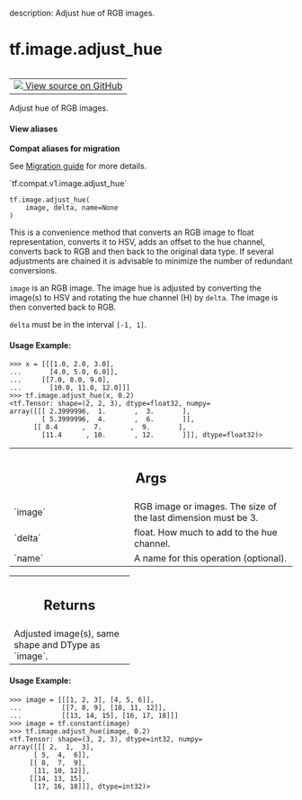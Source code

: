 description: Adjust hue of RGB images.

<div itemscope itemtype="http://developers.google.com/ReferenceObject">
<meta itemprop="name" content="tf.image.adjust_hue" />
<meta itemprop="path" content="Stable" />
</div>

# tf.image.adjust_hue

<!-- Insert buttons and diff -->

<table class="tfo-notebook-buttons tfo-api nocontent" align="left">
<td>
  <a target="_blank" href="https://github.com/tensorflow/tensorflow/blob/r2.4/tensorflow/python/ops/image_ops_impl.py#L2465-L2529">
    <img src="https://www.tensorflow.org/images/GitHub-Mark-32px.png" />
    View source on GitHub
  </a>
</td>
</table>



Adjust hue of RGB images.

<section class="expandable">
  <h4 class="showalways">View aliases</h4>
  <p>
<b>Compat aliases for migration</b>
<p>See
<a href="https://www.tensorflow.org/guide/migrate">Migration guide</a> for
more details.</p>
<p>`tf.compat.v1.image.adjust_hue`</p>
</p>
</section>

<pre class="devsite-click-to-copy prettyprint lang-py tfo-signature-link">
<code>tf.image.adjust_hue(
    image, delta, name=None
)
</code></pre>



<!-- Placeholder for "Used in" -->

This is a convenience method that converts an RGB image to float
representation, converts it to HSV, adds an offset to the
hue channel, converts back to RGB and then back to the original
data type. If several adjustments are chained it is advisable to minimize
the number of redundant conversions.

`image` is an RGB image.  The image hue is adjusted by converting the
image(s) to HSV and rotating the hue channel (H) by
`delta`.  The image is then converted back to RGB.

`delta` must be in the interval `[-1, 1]`.

#### Usage Example:



```
>>> x = [[[1.0, 2.0, 3.0],
...       [4.0, 5.0, 6.0]],
...     [[7.0, 8.0, 9.0],
...       [10.0, 11.0, 12.0]]]
>>> tf.image.adjust_hue(x, 0.2)
<tf.Tensor: shape=(2, 2, 3), dtype=float32, numpy=
array([[[ 2.3999996,  1.       ,  3.       ],
        [ 5.3999996,  4.       ,  6.       ]],
      [[ 8.4      ,  7.       ,  9.       ],
        [11.4      , 10.       , 12.       ]]], dtype=float32)>
```

<!-- Tabular view -->
 <table class="responsive fixed orange">
<colgroup><col width="214px"><col></colgroup>
<tr><th colspan="2"><h2 class="add-link">Args</h2></th></tr>

<tr>
<td>
`image`
</td>
<td>
RGB image or images. The size of the last dimension must be 3.
</td>
</tr><tr>
<td>
`delta`
</td>
<td>
float.  How much to add to the hue channel.
</td>
</tr><tr>
<td>
`name`
</td>
<td>
A name for this operation (optional).
</td>
</tr>
</table>



<!-- Tabular view -->
 <table class="responsive fixed orange">
<colgroup><col width="214px"><col></colgroup>
<tr><th colspan="2"><h2 class="add-link">Returns</h2></th></tr>
<tr class="alt">
<td colspan="2">
Adjusted image(s), same shape and DType as `image`.
</td>
</tr>

</table>



#### Usage Example:



```
>>> image = [[[1, 2, 3], [4, 5, 6]],
...          [[7, 8, 9], [10, 11, 12]],
...          [[13, 14, 15], [16, 17, 18]]]
>>> image = tf.constant(image)
>>> tf.image.adjust_hue(image, 0.2)
<tf.Tensor: shape=(3, 2, 3), dtype=int32, numpy=
array([[[ 2,  1,  3],
      [ 5,  4,  6]],
     [[ 8,  7,  9],
      [11, 10, 12]],
     [[14, 13, 15],
      [17, 16, 18]]], dtype=int32)>
```